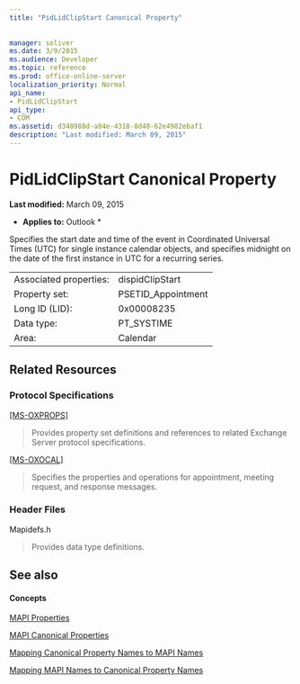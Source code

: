 ```yaml
---
title: "PidLidClipStart Canonical Property"
 
 
manager: soliver
ms.date: 3/9/2015
ms.audience: Developer
ms.topic: reference
ms.prod: office-online-server
localization_priority: Normal
api_name:
- PidLidClipStart
api_type:
- COM
ms.assetid: d348988d-a84e-4318-8d48-62e4982ebaf1
description: "Last modified: March 09, 2015"
---
```


# PidLidClipStart Canonical Property

 **Last modified:** March 09, 2015 
  
 * **Applies to:** Outlook * 
  
Specifies the start date and time of the event in Coordinated Universal Times (UTC) for single instance calendar objects, and specifies midnight on the date of the first instance in UTC for a recurring series.
  
|||
|:-----|:-----|
|Associated properties:  <br/> |dispidClipStart  <br/> |
|Property set:  <br/> |PSETID_Appointment  <br/> |
|Long ID (LID):  <br/> |0x00008235  <br/> |
|Data type:  <br/> |PT_SYSTIME  <br/> |
|Area:  <br/> |Calendar  <br/> |
   
## Related Resources

### Protocol Specifications

[[MS-OXPROPS]](http://msdn.microsoft.com/library/f6ab1613-aefe-447d-a49c-18217230b148%28Office.15%29.aspx)
  
> Provides property set definitions and references to related Exchange Server protocol specifications.
    
[[MS-OXOCAL]](http://msdn.microsoft.com/library/09861fde-c8e4-4028-9346-e7c214cfdba1%28Office.15%29.aspx)
  
> Specifies the properties and operations for appointment, meeting request, and response messages.
    
### Header Files

Mapidefs.h
  
> Provides data type definitions.
    
## See also

#### Concepts

[MAPI Properties](mapi-properties.md)
  
[MAPI Canonical Properties](mapi-canonical-properties.md)
  
[Mapping Canonical Property Names to MAPI Names](mapping-canonical-property-names-to-mapi-names.md)
  
[Mapping MAPI Names to Canonical Property Names](mapping-mapi-names-to-canonical-property-names.md)


